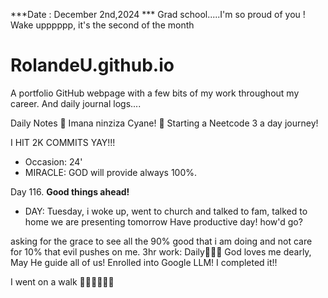 ***Date : December 2nd,2024 *** Grad school.....I'm so proud of you ! Wake upppppp, it's the second of the month
# RolandeU.github.io

A portfolio GitHub webpage with a few bits of my work throughout my career. And daily journal logs....

Daily Notes
💚 Imana ninziza Cyane! 
💚 Starting a Neetcode 3 a day journey!

I HIT 2K COMMITS YAY!!!

- Occasion: 24'
- MIRACLE: GOD will provide always 100%.

Day 116. **Good things ahead!** 
- DAY: Tuesday, i woke up, went to church and talked to fam, talked to home we are presenting tomorrow
Have productive day!  how'd go?

asking for the grace to see all the 90% good that i am doing and not care for 10% that evil pushes on me.
3hr work: Daily💚💚💚
God loves me dearly, May He guide all of  us!
Enrolled into Google LLM! I completed it!!

I went on a walk 💚💚💚💚💚💚
